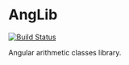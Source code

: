 # AngLib
[![Build Status](https://travis-ci.org/dvolkow/AngLib.svg?branch=master)](https://travis-ci.org/dvolkow/AngLib)

Angular arithmetic classes library.
